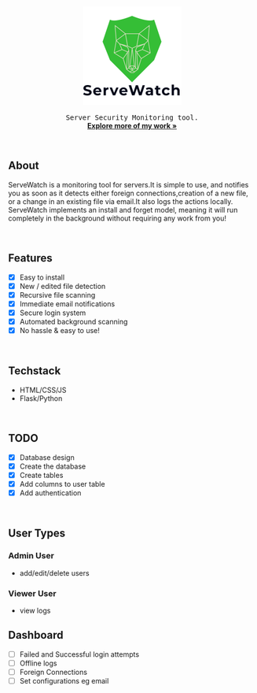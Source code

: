 <p align="center"><img src="static/images/logo.png" width="200px" height="200px" alt="image should be here"></p>
<!-- <h3 align="center">ServeWatch</h3> -->
<p align="center">
	<samp>Server Security Monitoring tool.</samp>
	<br/>
	<a href="https://github/Elik09"><strong>Explore more of my work »</strong> </a>
	<br/>
</p>

<br/>

## About
ServeWatch is a monitoring tool for servers.It is simple to use, and notifies you as soon as it detects either foreign connections,creation of a new file, or a change in an existing file via email.It also logs the actions locally. ServeWatch implements an install and forget
model, meaning it will run completely in the background without requiring any work from you!

<br/>

## Features
- [x] Easy to install
- [x] New / edited file detection
- [x] Recursive file scanning
- [x] Immediate email notifications
- [x] Secure login system
- [x] Automated background scanning
- [x] No hassle & easy to use!

<br/>

## Techstack
- HTML/CSS/JS
- Flask/Python

<br/>

## TODO
- [x] Database design
- [x] Create the database
- [x] Create tables
- [x] Add columns to user table
- [x] Add authentication

<br/>

## User Types
### Admin User
- add/edit/delete users

### Viewer User
- view logs

## Dashboard
- [ ] Failed and Successful login attempts
- [ ] Offline logs
- [ ] Foreign Connections
- [ ] Set configurations eg email
